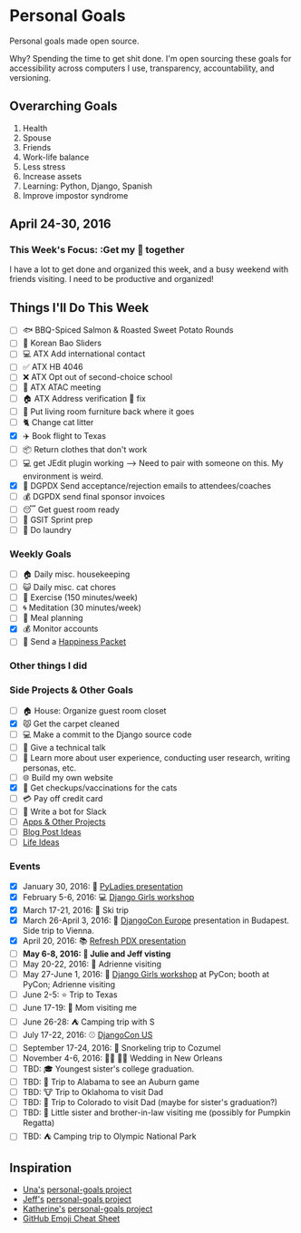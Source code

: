 
# Personal Goals

Personal goals made open source.

Why? Spending the time to get shit done. I'm open sourcing these goals for accessibility across computers I use, transparency, accountability, and versioning.

## Overarching Goals

1. Health
2. Spouse
2. Friends 
1. Work-life balance 
1. Less stress
1. Increase assets 
1. Learning: Python, Django, Spanish
3. Improve impostor syndrome

## April 24-30, 2016

### This Week's Focus: :Get my :poop: together 

I have a lot to get done and organized this week, and a busy weekend with friends visiting. I need to be productive and organized! 

## Things I'll Do This Week

- [ ] :fish: BBQ-Spiced Salmon & Roasted Sweet Potato Rounds
- [ ] :rice: Korean Bao Sliders 
- [ ] :computer: ATX Add international contact 
- [ ] :white_check_mark: ATX HB 4046 
- [ ] :x: ATX Opt out of second-choice school 
- [ ] :file_folder: ATX ATAC meeting 
- [ ] :house: ATX Address verification :bug: fix 
- [ ] :house_with_garden: Put living room furniture back where it goes 
- [ ] :cat2: Change cat litter 
- [x] :airplane: Book flight to Texas 
- [ ] :package: Return clothes that don't work 
- [ ] :computer: get JEdit plugin working --> Need to pair with someone on this. My environment is weird. 
- [x] :sparkling_heart: DGPDX Send acceptance/rejection emails to attendees/coaches 
- [ ] :moneybag: DGPDX send final sponsor invoices 
- [ ] :sleeping: Get guest room ready 
- [ ] :shoe: GSIT Sprint prep 
- [ ] :womans_clothes: Do laundry 
 
### Weekly Goals 

- [ ] :house: Daily misc. housekeeping
- [ ] :smiley_cat: Daily misc. cat chores
- [ ] :shoe: Exercise (150 minutes/week) 
- [ ] :cyclone: Meditation (30 minutes/week) 
- [ ] :fork_and_knife: Meal planning
- [x] :moneybag: Monitor accounts 
- [ ] :love_letter: Send a [Happiness Packet](https://www.happinesspackets.io)

### Other things I did 


### Side Projects & Other Goals

- [ ] :house: House: Organize guest room closet
- [x] :pouting_cat: Get the carpet cleaned 
- [ ] :computer: Make a commit to the Django source code 
- [ ] :wrench: Give a technical talk 
- [ ] :dancers: Learn more about user experience, conducting user research, writing personas, etc. 
- [ ] :globe_with_meridians: Build my own website
- [x] :syringe: Get checkups/vaccinations for the cats 
- [ ] :credit_card: Pay off credit card 
- [ ] :older_woman: Write a bot for Slack 
- [ ] [Apps & Other Projects](ideas/app-ideas.md)
- [ ] [Blog Post Ideas](ideas/blog-ideas.md)
- [ ] [Life Ideas](ideas/life-ideas.md)

### Events 
- [x] January 30, 2016: :microphone: [PyLadies presentation](https://www.youtube.com/watch?v=OAQAXVU1jIo)
- [x] February 5-6, 2016: :computer: [Django Girls workshop](https://djangogirls.org/portland/)
- [x] March 17-21, 2016: :ski: Ski trip 
- [x] March 26-April 3, 2016: :european_castle: [DjangoCon Europe](https://djangocon.eu/) presentation in Budapest. Side trip to Vienna.
- [x] April 20, 2016: :books: [Refresh PDX presentation](http://rfrshpdx.org/jane-austen-on-python-tips-from-an-english-major-on-writing-better-code/)
- [ ] **May 6-8, 2016: :couple: Julie and Jeff visting**
- [ ] May 20-22, 2016: :star2: Adrienne visiting 
- [ ] May 27-June 1, 2016: :love_letter: [Django Girls workshop](https://djangogirls.org/pycon/) at PyCon; booth at PyCon; Adrienne visiting 
- [ ] June 2-5: :star: Trip to Texas 
- [ ] June 17-19: :woman: Mom visiting me 
- [ ] June 26-28: :tent: Camping trip with S 
- [ ] July 17-22, 2016: :baseball: [DjangoCon US](https://2016.djangocon.us/) 
- [ ] September 17-24, 2016: :tropical_fish: Snorkeling trip to Cozumel 
- [ ] November 4-6, 2016: :bride_with_veil: :bride_with_veil: Wedding in New Orleans
- [ ] TBD: :mortar_board: Youngest sister's college graduation. 
- [ ] TBD: :football: Trip to Alabama to see an Auburn game 
- [ ] TBD: :cow: Trip to Oklahoma to visit Dad 
- [ ] TBD: :sunrise_over_mountains: Trip to Colorado to visit Dad (maybe for sister's graduation?) 
- [ ] TBD: :jack_o_lantern: Little sister and brother-in-law visiting me (possibly for Pumpkin Regatta)
- [ ] TBD: :tent: Camping trip to Olympic National Park 

## Inspiration

- [Una's](https://github.com/una) [personal-goals project](https://github.com/una/personal-goals)
- [Jeff's](https://github.com/jefftriplett) [personal-goals project](https://github.com/jefftriplett/personal-goals) 
- [Katherine's](https://github.com/KatherineMichel) [personal-goals project](https://github.com/KatherineMichel/personal-goals)
- [GitHub Emoji Cheat Sheet](http://www.emoji-cheat-sheet.com/) 
